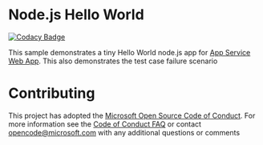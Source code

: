 # Node.js Hello World

[![Codacy Badge](https://api.codacy.com/project/badge/Grade/99c24a48c2f14f66846694079364c4dd)](https://app.codacy.com/app/G33tha/nodejs-docs-hello-world?utm_source=github.com&utm_medium=referral&utm_content=G33tha/nodejs-docs-hello-world&utm_campaign=Badge_Grade_Dashboard)


This sample demonstrates a tiny Hello World node.js app for [App Service Web App](https://docs.microsoft.com/azure/app-service-web).
This also demonstrates the test case failure scenario

# Contributing

This project has adopted the [Microsoft Open Source Code of Conduct](https://opensource.microsoft.com/codeofconduct/). For more information see the [Code of Conduct FAQ](https://opensource.microsoft.com/codeofconduct/faq/) or contact [opencode@microsoft.com](mailto:opencode@microsoft.com) with any additional questions or comments
